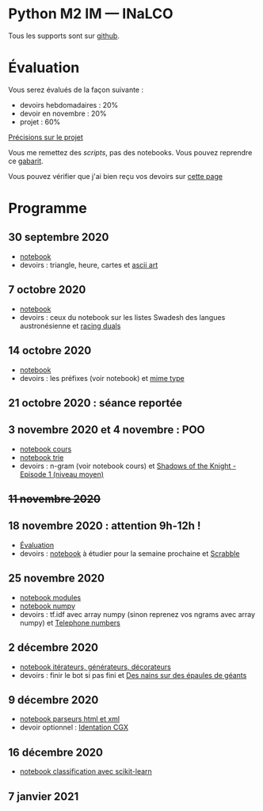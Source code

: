 # Python M2 IM — INaLCO

Tous les supports sont sur [github](https://github.com/clement-plancq/python-im-2). 

# Évaluation

Vous serez évalués de la façon suivante :

* devoirs hebdomadaires : 20%
* devoir en novembre  : 20%
* projet : 60%

[Précisions sur le projet](projets.md)

Vous me remettez des *scripts*, pas des notebooks. Vous pouvez reprendre ce [gabarit](template.py).

Vous pouvez vérifier que j'ai bien reçu vos devoirs sur [cette page](devoirs-rendus.md)

# Programme

## 30 septembre 2020
 * [notebook](1-cours.ipynb)
 * devoirs : triangle, heure, cartes et [ascii art](https://www.codingame.com/ide/puzzle/ascii-art)

## 7 octobre 2020
 * [notebook](2-cours.ipynb)
 * devoirs : ceux du notebook sur les listes Swadesh des langues austronésienne et [racing duals](https://www.codingame.com/ide/puzzle/horse-racing-duals)

## 14 octobre 2020
 * [notebook](3-cours.ipynb)
 * devoirs : les préfixes (voir notebook) et [mime type](https://www.codingame.com/training/easy/mime-type)

## 21 octobre 2020 : séance reportée

## 3 novembre 2020 et 4 novembre : POO
 * [notebook cours](4-cours-poo.ipynb)
 * [notebook trie](4-cours-trie.ipynb)
 * devoirs : n-gram (voir notebook cours) et [Shadows of the Knight - Episode 1 (niveau moyen)](https://www.codingame.com/ide/puzzle/shadows-of-the-knight-episode-1)

## ~~11 novembre 2020~~

## 18 novembre 2020 : attention 9h-12h !
 * [Évaluation](evaluation/)
 * devoirs : [notebook](6-cours-modules.ipynb) à étudier pour la semaine prochaine et [Scrabble](https://www.codingame.com/training/medium/scrabble)

## 25 novembre 2020
 * [notebook modules](6-cours-modules.ipynb)
 * [notebook numpy](6-cours-numpy.ipynb)
 * devoirs : tf.idf avec array numpy (sinon reprenez vos ngrams avec array numpy) et [Telephone numbers](https://www.codingame.com/training/medium/telephone-numbers)

## 2 décembre 2020
 * [notebook itérateurs, générateurs, décorateurs](7-iterateur-generateur-decorateur.ipynb)
 * devoirs : finir le bot si pas fini et [Des nains sur des épaules de géants](https://www.codingame.com/training/medium/dwarfs-standing-on-the-shoulders-of-giants)
 
## 9 décembre 2020
 * [notebook parseurs html et xml](8-parseurs.ipynb)
 * devoir optionnel : [Identation CGX](https://www.codingame.com/training/hard/cgx-formatter)

## 16 décembre 2020
 * [notebook classification avec scikit-learn](9-classification-scikitlearn.ipynb)

## 7 janvier 2021
